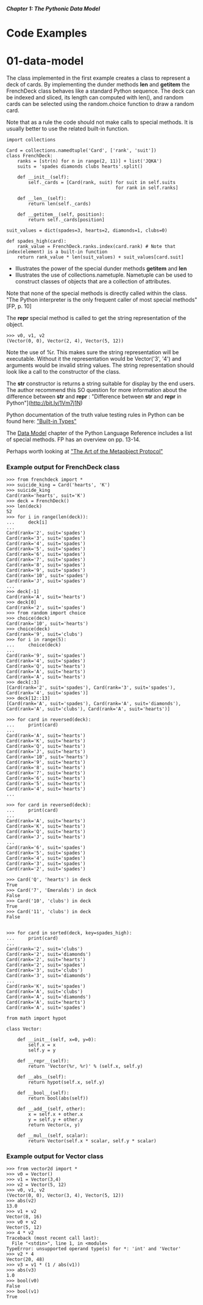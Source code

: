 ##### Chapter 1:  The Pythonic Data Model

# Code Examples

# 01-data-model

The class implemented in the first example creates a class to represent a deck of cards.    By implementing the dunder methods __len__ and __getitem__ the FrenchDeck class behaves like a standard Python sequence.   The deck can be indexed and sliced, its length can computed with len(), and random cards can be selected using the random.choice function to draw a random card.

Note that as a rule the code should not make calls to special methods.   It is usually better to use the related built-in function.

```
import collections

Card = collections.namedtuple('Card', ['rank', 'suit'])
class FrenchDeck:
    ranks = [str(n) for n in range(2, 11)] + list('JQKA')
    suits = 'spades diamonds clubs hearts'.split()

    def __init__(self):
        self._cards = [Card(rank, suit) for suit in self.suits
                                        for rank in self.ranks]

    def __len__(self):
        return len(self._cards)

    def __getitem__(self, position):
        return self._cards[position]

suit_values = dict(spades=3, hearts=2, diamonds=1, clubs=0)

def spades_high(card):
    rank_value = FrenchDeck.ranks.index(card.rank) # Note that index(element) is a built-in function
    return rank_value * len(suit_values) + suit_values[card.suit]
```
* Illustrates the power of the special dunder methods __getitem__ and __len__
* Illustrates the use of collections.nametuple.   Nametuple can be used to construct classes of objects that are
a collection of attributes.


Note that none of the special methods is directly called within the class.   "The Python interpreter is the only frequent caller of most special methods" [FP, p. 10]

The __repr__ special method is called to get the string representation of the object.

```
>>> v0, v1, v2
(Vector(0, 0), Vector(2, 4), Vector(5, 12))
```

Note the use of %r.   This makes sure the string representation will be executable.   Without it the representation would be Vector('3', '4') and arguments would be invalid string values.  The string representation should look like a call to the constructor of the class.

The __str__ constructor is returns a string suitable for display by the end users.   The author recommend this SO question for more information about the difference between __str__ and __repr__ :
"Difference between __str__ and __repr__ in Python"](http://bit.ly/1Vm7j1N)

Python documentation of the truth value testing rules in Python can be found here:
["Built-in Types"](http://docs.python.org/3/library/stdtypes.html/#types)

The [Data Model](http://docs.python.org/3/reference/datamodel.html) chapter of the Python Language Reference includes a list of special methods.   FP has an overview on pp. 13-14.

Perhaps worth looking at ["The Art of the Metaobject Protocol"](https://www.amazon.com/Art-Metaobject-Protocol-Gregor-Kiczales/dp/0262610744)


### Example output for FrenchDeck class

```
>>> from frenchdeck import *
>>> suicide_king = Card('hearts', 'K')
>>> suicide_king
Card(rank='hearts', suit='K')
>>> deck = FrenchDeck()
>>> len(deck)
52
>>> for i in range(len(deck)):
...     deck[i]
...
Card(rank='2', suit='spades')
Card(rank='3', suit='spades')
Card(rank='4', suit='spades')
Card(rank='5', suit='spades')
Card(rank='6', suit='spades')
Card(rank='7', suit='spades')
Card(rank='8', suit='spades')
Card(rank='9', suit='spades')
Card(rank='10', suit='spades')
Card(rank='J', suit='spades')
...
>>> deck[-1]
Card(rank='A', suit='hearts')
>>> deck[0]
Card(rank='2', suit='spades')
>>> from random import choice
>>> choice(deck)
Card(rank='10', suit='hearts')
>>> choice(deck)
Card(rank='9', suit='clubs')
>>> for i in range(5):
...     choice(deck)
...
Card(rank='9', suit='spades')
Card(rank='4', suit='spades')
Card(rank='Q', suit='hearts')
Card(rank='A', suit='hearts')
Card(rank='A', suit='hearts')
>>> deck[:3]
[Card(rank='2', suit='spades'), Card(rank='3', suit='spades'), Card(rank='4', suit='spades')]
>>> deck[12::13]
[Card(rank='A', suit='spades'), Card(rank='A', suit='diamonds'), Card(rank='A', suit='clubs'), Card(rank='A', suit='hearts')]

>>> for card in reversed(deck):
...     print(card)
...
Card(rank='A', suit='hearts')
Card(rank='K', suit='hearts')
Card(rank='Q', suit='hearts')
Card(rank='J', suit='hearts')
Card(rank='10', suit='hearts')
Card(rank='9', suit='hearts')
Card(rank='8', suit='hearts')
Card(rank='7', suit='hearts')
Card(rank='6', suit='hearts')
Card(rank='5', suit='hearts')
Card(rank='4', suit='hearts')
...

>>> for card in reversed(deck):
...     print(card)
...
Card(rank='A', suit='hearts')
Card(rank='K', suit='hearts')
Card(rank='Q', suit='hearts')
Card(rank='J', suit='hearts')
...
Card(rank='6', suit='spades')
Card(rank='5', suit='spades')
Card(rank='4', suit='spades')
Card(rank='3', suit='spades')
Card(rank='2', suit='spades')

>>> Card('Q', 'hearts') in deck
True
>>> Card('7', 'Emeralds') in deck
False
>>> Card('10', 'clubs') in deck
True
>>> Card('11', 'clubs') in deck
False


>>> for card in sorted(deck, key=spades_high):
...     print(card)
...
Card(rank='2', suit='clubs')
Card(rank='2', suit='diamonds')
Card(rank='2', suit='hearts')
Card(rank='2', suit='spades')
Card(rank='3', suit='clubs')
Card(rank='3', suit='diamonds')
...
Card(rank='K', suit='spades')
Card(rank='A', suit='clubs')
Card(rank='A', suit='diamonds')
Card(rank='A', suit='hearts')
Card(rank='A', suit='spades')
```


```
from math import hypot

class Vector:

    def __init__(self, x=0, y=0):
        self.x = x
        self.y = y

    def __repr__(self):
        return 'Vector(%r, %r)' % (self.x, self.y)

    def __abs__(self):
        return hypot(self.x, self.y)

    def __bool__(self):
        return bool(abs(self))

    def __add__(self, other):
        x = self.x + other.x
        y = self.y + other.y
        return Vector(x, y)

    def __mul__(self, scalar):
        return Vector(self.x * scalar, self.y * scalar)
```

### Example output for Vector class

```
>>> from vector2d import *
>>> v0 = Vector()
>>> v1 = Vector(3,4)
>>> v2 = Vector(5, 12)
>>> v0, v1, v2
(Vector(0, 0), Vector(3, 4), Vector(5, 12))
>>> abs(v2)
13.0
>>> v1 + v2
Vector(8, 16)
>>> v0 + v2
Vector(5, 12)
>>> 4 * v2
Traceback (most recent call last):
  File "<stdin>", line 1, in <module>
TypeError: unsupported operand type(s) for *: 'int' and 'Vector'
>>> v2 * 4
Vector(20, 48)
>>> v3 = v1 * (1 / abs(v1))
>>> abs(v3)
1.0
>>> bool(v0)
False
>>> bool(v1)
True
```

